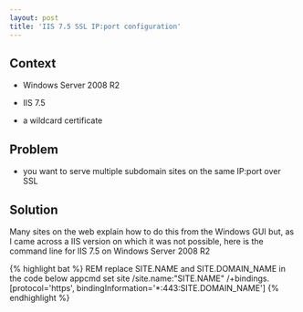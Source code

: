 ```yaml
---
layout: post
title: 'IIS 7.5 SSL IP:port configuration'
---
```

## Context

* Windows Server 2008 R2

* IIS 7.5

* a wildcard certificate

## Problem

* you want to serve multiple subdomain sites on the same IP:port over SSL

## Solution

Many sites on the web explain how to do this from the Windows GUI but,
as I came across a IIS version on which it was not possible,
here is the command line for IIS 7.5 on Windows Server 2008 R2

{% highlight bat %}
REM replace SITE.NAME and SITE.DOMAIN_NAME in the code below
appcmd set site /site.name:"SITE.NAME" /+bindings.[protocol='https', bindingInformation='*:443:SITE.DOMAIN_NAME']
{% endhighlight %}
